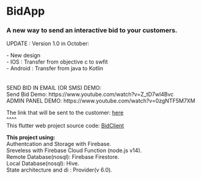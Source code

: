 
# BidApp

<h3>A new way to send an interactive bid to your customers.</h3>
<p>UPDATE : Version 1.0 in October: </p>
- New design<br>
- IOS : Transfer from objective c to swfit<br>
- Android : Transfer from java to Kotlin<br>
<br><br>
SEND BID IN EMAIL (OR SMS) DEMO:
<br>
Send Bid Demo: https://www.youtube.com/watch?v=Z_tD7wl4Bvc
<br>
ADMIN PANEL DEMO: https://www.youtube.com/watch?v=0zgNTF5M7XM
<br>



The link that will be sent to the customer: <a href="https://lproject-a1460.web.app/?tenant=XMqoQLgYxIi1u9Bfwh6U&bid=l9MURjFO95gRSTONymmi&creator=lhDqqZZPHMUExcOa5YfQCEtg70p2">here</a>
<br>
^^^^ 
<br>
This flutter web project source code: <a href = "https://github.com/DorDorel/bid-client"> BidClient</a>


<strong> This project using: </strong> <br>
Authentcation and Storage with Firebase.
<br>
Sreveless with Firebase Cloud Function (node.js v14).
<br>
Remote Database(nosql): Firebase Firestore.
<br>
Local Database(nosql): Hive.
<br>
State architecture and di : Provider(v 6.0).
<br>

